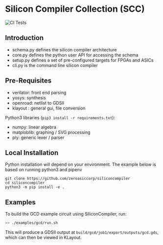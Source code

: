 # Silicon Compiler Collection (SCC)

![CI Tests](https://github.com/zeroasiccorp/siliconcompiler/workflows/CI%20Tests/badge.svg)

## Introduction

* schema.py defines the silicon compiler architecture
* core.py defines the python user API for accessing the schema
* setup.py defines a set of pre-configured targets for FPGAs and ASICs
* cli.py is the command line silicon compiler

## Pre-Requisites

* verilator: front end parsing
* yosys:     synthesis
* openroad:  netlist to GDSII
* klayout :  general gui, file conversion

Python3 libraries (`pip3 install -r requirements.txt`):
* numpy:      linear algebra
* matploblib: graphing / SVG processing
* ply:        generic lexer / parser


## Local Installation
Python installation will depend on your environment. The example below is based on running python3 and pipenv

```
git clone https://github.com/zeroasiccorp/siliconcompiler
cd siliconcompiler
python3 -m pip install -e .

```

## Examples

To build the GCD example circuit using SiliconCompiler, run:
```bash
>> ./examples/gcd/run.sh
```

This will produce a GDSII output at `build/gcd/job1/export/outputs/gcd.gds`,
which can then be viewed in KLayout.
